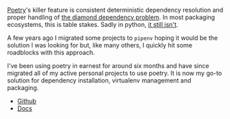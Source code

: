<!--
.. title: Poetry
.. slug: 2poetry
.. date: 2020-05-23 01:00:00
.. tags: python,packaging,python
.. category: python
.. link: 
.. description: 
.. type: text
-->

[Poetry](https://python-poetry.org/)'s killer feature is consistent deterministic dependency resolution and proper handling of [the diamond dependency problem](https://www.well-typed.com/blog/2008/08/solving-the-diamond-dependency-problem/). In most packaging ecosystems, this is table stakes. Sadly in python, [it still isn't](https://github.com/pypa/pip/issues/988).

A few years ago I migrated some projects to `pipenv` hoping it would be the solution I was looking for but, like many others, I quickly hit some roadblocks with this approach.

I've been using poetry in earnest for around six months and have since migrated all of my active personal projects to use poetry. It is now my go-to solution for dependency installation, virtualenv management and packaging.

<ul class="no-bullet">
  <li>
    <i class="fab fa-github"></i>
    <a href="https://github.com/python-poetry/poetry">Github</a>
  </li>
  <li>
    <i class="fas fa-book-open"></i>
    <a href="https://python-poetry.org/docs/">Docs</a>
  </li>
</ul>
